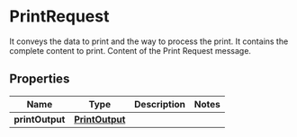 

# PrintRequest

It conveys the data to print and the way to process the print. It contains the complete content to print. Content of the Print Request message.

## Properties

| Name | Type | Description | Notes |
|------------ | ------------- | ------------- | -------------|
|**printOutput** | [**PrintOutput**](PrintOutput.md) |  |  |



